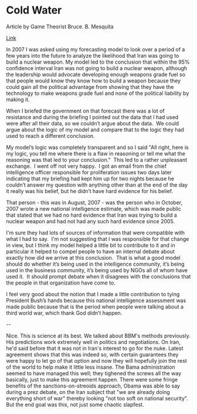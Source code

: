 # Cold Water

Article by Game Theorist Bruce. B. Mesquita

[Link](http://bigthink.com/in-their-own-words/how-i-poured-cold-water-on-a-nuclear-iran)

In 2007 I was asked using my forecasting model to look over a period
of a few years into the future to analyze the likelihood that Iran was
going to build a nuclear weapon. My model led to the conclusion that
within the 95% confidence interval Iran was not going to build a
nuclear weapon, although the leadership would advocate developing
enough weapons grade fuel so that people would know they know how to
build a weapon because they could gain all the political advantage
from showing that they have the technology to make weapons grade fuel
and none of the political liability by making it.

When I briefed the government on that forecast there was a lot of
resistance and during the briefing I pointed out the data that I had
used were after all their data, so we couldn’t argue about the data. 
We could argue about the logic of my model and compare that to the
logic they had used to reach a different conclusion.

My model’s logic was completely transparent and so I said "All right,
here is my logic, you tell me where there is a flaw in reasoning or
tell me what the reasoning was that led to your conclusion."  This led
to a rather unpleasant exchange.  I went off not very happy.  I got an
email from the chief intelligence officer responsible for
proliferation issues two days later indicating that my briefing had
kept him up for two nights because he couldn’t answer my question with
anything other than at the end of the day it really was his belief,
but he didn’t have hard evidence for his belief.

That person - this was in August, 2007 - was the person who in
October, 2007 wrote a new national intelligence estimate, which was
made public that stated that we had no hard evidence that Iran was
trying to build a nuclear weapon and had not had any such hard
evidence since 2005.

I'm sure they had lots of sources of information that were compatible
with what I had to say.  I'm not suggesting that I was responsible for
that change in view, but I think my model helped a little bit to
contribute to it and in particular it helped to compel people to have
an internal debate about exactly how did we arrive at this
conclusion.  That is what a good model should do whether it’s being
used in the intelligence community, it’s being used in the business
community, it’s being used by NGOs all of whom have used it.  It
should prompt debate when it disagrees with the conclusions that the
people in that organization have come to.

I feel very good about the notion that I made a little contribution to
tying President Bush’s hands because this national intelligence
assessment was made public because that is the period when people were
talking about a third world war, which thank God didn’t happen.

--

Nice. This is science at its best. We talked about BBM's methods
previously. His predictions work extremely well in politics and
negotiations. On Iran, he'd said before that it was not in Iran's
interest to go for the nuke. Latest agreement shows that this was
indeed so, with certain guarantees they were happy to let go of that
option and now they will hopefully join the rest of the world to help
make it little less insane. The Bama administration seemed to have
managed this well; they tighened the screws all the way basically,
just to make this agreement happen. There were some fringe benefits of
the sanctions-on-streoids approach, Obama was able to say during a
prez debate, on the Iran subject that "we are already doing everything
short of war" thereby looking "not too soft on national security". But
the end goal was this, not just some chaotic slapfest.
